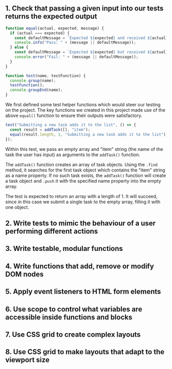 ## 1. Check that passing a given input into our tests returns the expected output

```js
function equal(actual, expected, message) {
  if (actual === expected) {
    const defaultMessage = `Expected ${expected} and received ${actual}`;
    console.info("Pass: " + (message || defaultMessage));
  } else {
    const defaultMessage = `Expected ${expected} but received ${actual} instead`;
    console.error("Fail: " + (message || defaultMessage));
  }
}

function test(name, testFunction) {
  console.group(name);
  testFunction();
  console.groupEnd(name);
}
```

We first defined some test helper functions which would steer our testing on the project. The key functions we created in this project made use of the above `equal()` function to ensure their outputs were satisfactory.

```js
test("Submitting a new task adds it to the list", () => {
  const result = addTask([], "item");
  equal(result.length, 1, "Submitting a new task adds it to the list");
});
```

Within this test, we pass an empty array and "item" string (the name of the task the user has input) as arguments to the `addTask()` function. 

The `addTask()` function creates an array of task objects. Using the `.find` method, it searches for the first task object which contains the "item" string as a name property. If no such task exists, the `addTask()` function will create a task object and `.push` it with the specified name property into the empty array.

The test is expected to return an array with a length of 1. It will succeed, since in this case we submit a single task to the empty array, filling it with one object.

## 2. Write tests to mimic the behaviour of a user performing different actions



## 3. Write testable, modular functions

## 4. Write functions that add, remove or modify DOM nodes

## 5. Apply event listeners to HTML form elements

## 6. Use scope to control what variables are accessible inside functions and blocks 

## 7. Use CSS grid to create complex layouts

## 8. Use CSS grid to make layouts that adapt to the viewport size
